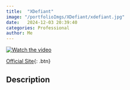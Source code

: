 ```yaml
---
title:  "XDefiant"
image: "/portfolioImgs/XDefiant/xdefiant.jpg"
date:   2024-12-03 20:39:40
categories: Professional
author: Me
---
```


<!-- ![Project in action](/portfolioImgs/XDefiant/xdefiant.jpg) -->

[![Watch the video](https://img.youtube.com/vi/xJAmH4AJjHE/0.jpg)](https://www.youtube.com/watch?v=xJAmH4AJjHE)

[Official Site](https://www.ubisoft.com/xdefiant-our-message-to-players){: .btn}



## Description
